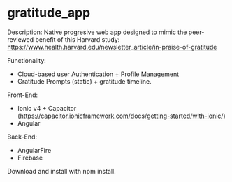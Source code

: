 # gratitude_app

Description: Native progresive web app designed to mimic the peer-reviewed benefit of this Harvard study: 
  https://www.health.harvard.edu/newsletter_article/in-praise-of-gratitude

Functionality: 
- Cloud-based user Authentication + Profile Management
- Gratitude Prompts (static) + gratitude timeline.

Front-End: 
- Ionic v4 + Capacitor (https://capacitor.ionicframework.com/docs/getting-started/with-ionic/)
- Angular

Back-End:
- AngularFire
- Firebase

Download and install with npm install.

